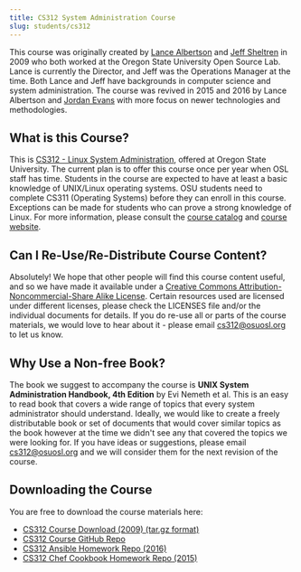 ```yaml
---
title: CS312 System Administration Course
slug: students/cs312
---
```


This course was originally created by [Lance Albertson](https://www.linkedin.com/in/ramereth/) and
[Jeff Sheltren](https://www.linkedin.com/in/jeffsheltren/) in 2009 who both worked at the Oregon State University Open
Source Lab. Lance is currently the Director, and Jeff was the Operations Manager at the time. Both Lance and Jeff have
backgrounds in computer science and system administration. The course was revived in 2015 and 2016 by Lance Albertson
and [Jordan Evans](https://github.com/jordane) with more focus on newer technologies and methodologies.

## What is this Course?

This is [CS312 - Linux System Administration](http://cs312.osuosl.org), offered at Oregon State University. The current
plan is to offer this course once per year when OSL staff has time. Students in the course are expected to have at least
a basic knowledge of UNIX/Linux operating systems. OSU students need to complete CS311 (Operating Systems) before they
can enroll in this course. Exceptions can be made for students who can prove a strong knowledge of Linux. For more
information, please consult the
[course catalog](http://catalog.oregonstate.edu/CourseDetail.aspx?subjectcode=CS&coursenumber=312) and
[course website](http://cs312.osuosl.org).

## Can I Re-Use/Re-Distribute Course Content?

Absolutely! We hope that other people will find this course content useful, and so we have made it available under a
[Creative Commons Attribution-Noncommercial-Share Alike License](http://creativecommons.org/licenses/by-nc-sa/3.0/us/).
Certain resources used are licensed under different licenses, please check the LICENSES file and/or the individual
documents for details. If you do re-use all or parts of the course materials, we would love to hear about it - please
email cs312@osuosl.org to let us know.

## Why Use a Non-free Book?

The book we suggest to accompany the course is **UNIX System Administration Handbook, 4th Edition** by Evi Nemeth et al.
This is an easy to read book that covers a wide range of topics that every system administrator should understand.
Ideally, we would like to create a freely distributable book or set of documents that would cover similar topics as the
book however at the time we didn't see any that covered the topics we were looking for. If you have ideas or
suggestions, please email cs312@osuosl.org and we will consider them for the next revision of the course.

## Downloading the Course

You are free to download the course materials here:

- [CS312 Course Download (2009) (tar.gz format)](http://osuosl.org/sites/default/files/cs312_linux_sysadmin_files.tar.gz)
- [CS312 Course GitHub Repo](https://github.com/osuosl/cs312)
- [CS312 Ansible Homework Repo (2016)](https://github.com/osuosl/cs312-hw-ansible)
- [CS312 Chef Cookbook Homework Repo (2015)](https://github.com/osuosl/cs312-hw-cookbook)
